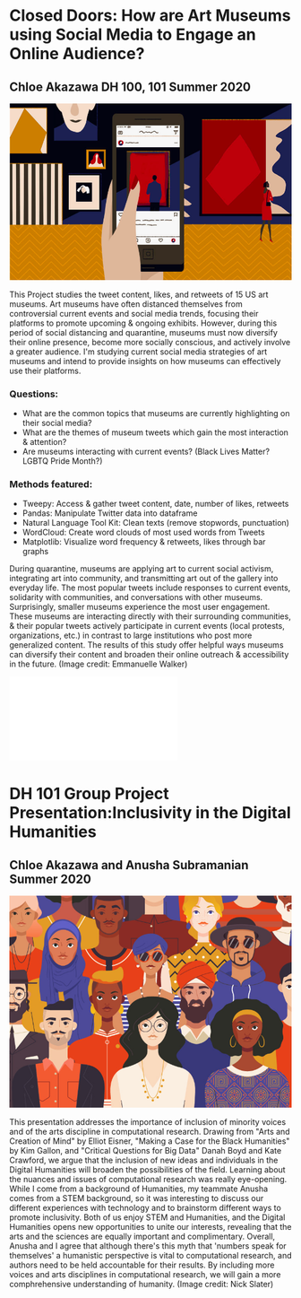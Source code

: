 # Closed Doors: How are Art Museums using Social Media to Engage an Online Audience?
## Chloe Akazawa DH 100, 101 Summer 2020
![museum](images/EmmanuelleWalker.png)

This Project studies the tweet content, likes, and retweets of 15 US art museums. Art museums have often distanced themselves from controversial
current events and social media trends, focusing their platforms to promote upcoming & ongoing exhibits. However, during this period of social distancing and quarantine, museums must now diversify their online presence, become more socially conscious, and actively involve a greater audience. I'm studying current social media strategies of art museums and intend to provide insights on how museums can effectively use their platforms. 

### Questions: 
* What are the common topics that  museums are currently highlighting on their social media?
* What are the themes of museum tweets which gain the most interaction & attention? 
* Are museums interacting with current events? (Black Lives Matter? LGBTQ Pride Month?) 

### Methods featured:
* Tweepy: Access & gather tweet content, date, number of likes, retweets 
* Pandas: Manipulate Twitter data into dataframe
* Natural Language Tool Kit: Clean texts (remove stopwords, punctuation)
* WordCloud: Create word clouds of most used words from Tweets
* Matplotlib: Visualize word frequency & retweets, likes through bar graphs

During quarantine, museums are applying art to current social activism, integrating art into community, and transmitting art out of the gallery into everyday life. The most popular tweets include responses to current events, solidarity with communities, and conversations with other museums. Surprisingly, smaller museums experience the most user engagement. These museums are interacting directly with their surrounding communities, & their popular tweets actively participate in current events (local protests, organizations, etc.) in contrast to large institutions who post more generalized content. The results of this study offer helpful ways museums can diversify their content and broaden their online outreach & accessibility in the future. 
(Image credit: Emmanuelle Walker)

![museum](images/AKAZAWA_Assignment4_2020-7-2.pdf)

# DH 101 Group Project Presentation:Inclusivity in the Digital Humanities
## Chloe Akazawa and Anusha Subramanian Summer 2020
![img](images/nickslater.jpg)

This presentation addresses the importance of inclusion of minority voices and of the arts discipline in computational research. Drawing from "Arts and Creation of Mind" by Elliot Eisner, "Making a Case for the Black Humanities" by Kim Gallon, and "Critical Questions for Big Data" Danah Boyd and Kate Crawford, we argue that the inclusion of new ideas and individuals in the Digital Humanities will broaden the possibilities of the field. Learning about the nuances and issues of computational research was really eye-opening. While I come from a background of Humanities, my teammate Anusha comes from a STEM background, so it was interesting to discuss our different experiences with technology and to brainstorm different ways to promote inclusivity. Both of us enjoy STEM and Humanities, and the Digital Humanities opens new opportunities to unite our interests, revealing that the arts and the sciences are equally important and complimentary. Overall, Anusha and I agree that although there's this myth that 'numbers speak for themselves' a humanistic perspective is vital to computational research, and authors need to be held accountable for their results. By including more voices and arts disciplines in computational research, we will gain a more comphrehensive understanding of humanity. 
(Image credit: Nick Slater)
